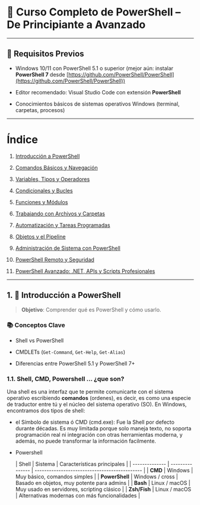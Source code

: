 📘 Curso Completo de PowerShell – De Principiante a Avanzado
============================================================

* * *

🧰 Requisitos Previos
---------------------

*   Windows 10/11 con PowerShell 5.1 o superior (mejor aún: instalar **PowerShell 7** desde [https://github.com/PowerShell/PowerShell](https://github.com/PowerShell/PowerShell))
    
*   Editor recomendado: Visual Studio Code con extensión **PowerShell**
    
*   Conocimientos básicos de sistemas operativos Windows (terminal, carpetas, procesos)
    

* * *

Índice
======

1.  [Introducción a PowerShell](#1)

2.  [Comandos Básicos y Navegación](#2)

3.  [Variables, Tipos y Operadores](#3)

4.  [Condicionales y Bucles](#4)

5.  [Funciones y Módulos](#5)

6.  [Trabajando con Archivos y Carpetas](#6)

7.  [Automatización y Tareas Programadas](#7)

8.  [Objetos y el Pipeline](#8)

9.  [Administración de Sistema con PowerShell](#9)

10.  [PowerShell Remoto y Seguridad](#10)

11.  [PowerShell Avanzado: .NET, APIs y Scripts Profesionales](#11)

* * *

<a name="1"></a>

1\. 🧭 Introducción a PowerShell
--------------------------------

> **Objetivo**: Comprender qué es PowerShell y cómo usarlo.

### 📚 Conceptos Clave

*   Shell vs PowerShell
    
*   CMDLETs (`Get-Command`, `Get-Help`, `Get-Alias`)
    
*   Diferencias entre PowerShell 5.1 y PowerShell 7+
    
### 1.1. Shell, CMD, Powershell ... ¿que son?

Una shell es una interfaz que te permite comunicarte con el sistema operativo escribiendo **comandos** (ordenes), es decir, es  como una especie de traductor entre tú y el núcleo del sistema operativo (SO). En Windows, encontramos dos tipos de shell:

* el Símbolo de sistema ó CMD (cmd.exe): Fue la Shell por defecto durante décadas. Es muy limitada porque solo maneja texto, no soporta programación real ni integración con otras herramientas moderna, y además, no puede transformar la información facilmente.

* Powershell
  

  | Shell          | Sistema         | Características principales                   |
| -------------- | --------------- | --------------------------------------------- |
| **CMD**        | Windows         | Muy básico, comandos simples                  |
| **PowerShell** | Windows / cross | Basado en objetos, muy potente para admins    |
| **Bash**       | Linux / macOS   | Muy usado en servidores, scripting clásico    |
| **Zsh/Fish**   | Linux / macOS   | Alternativas modernas con más funcionalidades |